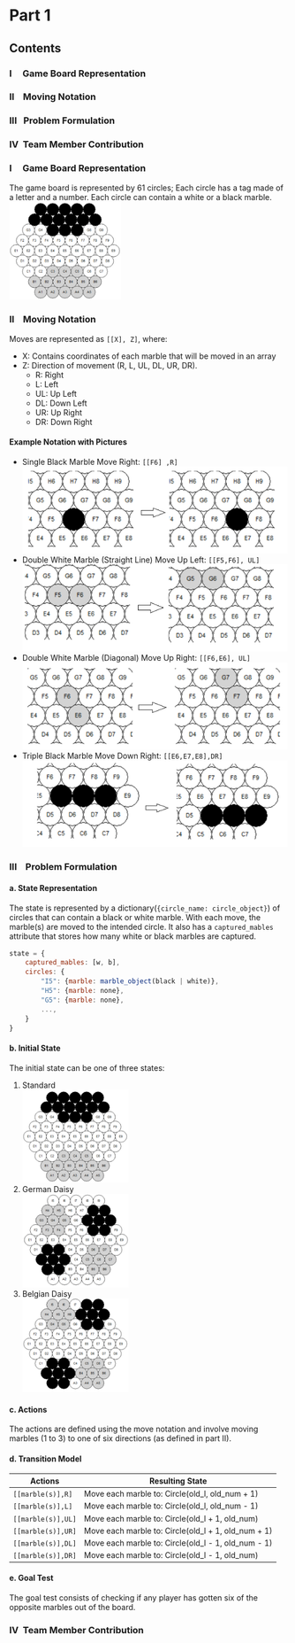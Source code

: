 # Part 1

## Contents

### I &nbsp;&nbsp;&nbsp;&nbsp;Game Board Representation

### II &nbsp;&nbsp;&nbsp;Moving Notation

### III&nbsp;&nbsp;&nbsp;Problem Formulation

### IV&nbsp;&nbsp;Team Member Contribution

### I&nbsp;&nbsp;&nbsp;&nbsp; Game Board Representation

The game board is represented by 61 circles; Each circle has a tag made of a letter and a number. Each circle can
contain a white or a black marble.  
<img src="pictures/game_board.png" alt="Belgian Daisy" style="width:40%;">

### II&nbsp;&nbsp;&nbsp;&nbsp;Moving Notation

Moves are represented as `[[X], Z]`, where:

- X: Contains coordinates of each marble that will be moved in an array
- Z: Direction of movement (R, L, UL, DL, UR, DR).
    - R: Right
    - L: Left
    - UL: Up Left
    - DL: Down Left
    - UR: Up Right
    - DR: Down Right

#### Example Notation with Pictures

- Single Black Marble Move Right: `[[F6] ,R]`
  ![img_6.png](pictures/img_6.png)
- Double White Marble (Straight Line) Move Up Left: `[[F5,F6], UL]`
  ![img_7.png](pictures/img_7.png)
- Double White Marble (Diagonal) Move Up Right: `[[F6,E6], UL]`
  ![img_8.png](pictures/img_8.png)
- Triple Black Marble Move Down Right: `[[E6,E7,E8],DR]`
  ![img_9.png](pictures/img_9.png)

### III&nbsp;&nbsp;&nbsp;&nbsp;Problem Formulation

#### a. State Representation

The state is represented by a dictionary(`{circle_name: circle_object}`) of circles that can contain a black or white
marble. With each move, the
marble(s) are moved to the intended circle. It also has a `captured_mables` attribute that stores how many white or
black marbles are captured.

```javascript
state = {
    captured_mables: [w, b],
    circles: {
        "I5": {marble: marble_object(black | white)},
        "H5": {marble: none},
        "G5": {marble: none},
        ...,
    }
}
```

#### b. Initial State

The initial state can be one of three states:

1. Standard  
   <img src="pictures/img_3.png" alt="Standard" style="width:40%;">
2. German Daisy  
   <img src="pictures/img_2.png" alt="German Daisy" style="width:40%;">
3. Belgian Daisy  
   <img src="pictures/img_1.png" alt="Belgian Daisy" style="width:40%;">

#### c. Actions

The actions are defined using the move notation and involve moving marbles (1 to 3) to one of six directions (as defined
in part II).

#### d. Transition Model

| Actions            | Resulting State                                     |
|--------------------|-----------------------------------------------------|
| `[[marble(s)],R]`  | Move each marble to: Circle(old_l, old_num + 1)     |
| `[[marble(s)],L]`  | Move each marble to: Circle(old_l, old_num - 1)     |
| `[[marble(s)],UL]` | Move each marble to: Circle(old_l + 1, old_num)     |
| `[[marble(s)],UR]` | Move each marble to: Circle(old_l + 1, old_num + 1) |
| `[[marble(s)],DL]` | Move each marble to: Circle(old_l - 1, old_num - 1) |
| `[[marble(s)],DR]` | Move each marble to: Circle(old_l - 1, old_num)     |

#### e. Goal Test

The goal test consists of checking if any player has gotten six of the opposite marbles out of the board.

### IV&nbsp;&nbsp;Team Member Contribution  